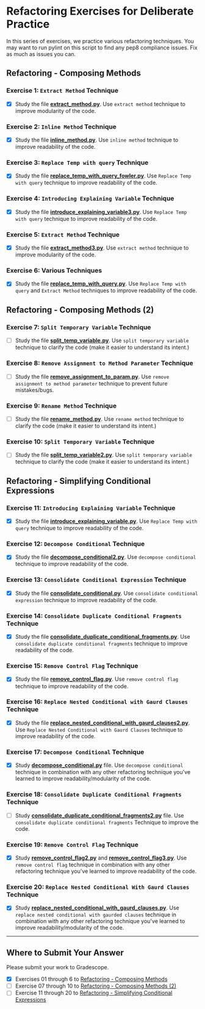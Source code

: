 # Refactoring Exercises for Deliberate Practice

In this series of exercises, we practice various refactoring techniques. You may want to run pylint on this script to find any pep8 compliance issues. Fix as much as issues you can.

## Refactoring - Composing Methods

### Exercise 1: `Extract Method` Technique

- [X] Study the file [**extract_method.py**](extract_method.py). Use `extract method` technique to improve modularity of the code.

### Exercise 2: `Inline Method` Technique

- [X] Study the file [**inline_method.py**](./inline_method.py). Use `inline method` technique to improve readability of the code.

### Exercise 3: `Replace Temp with query` Technique

- [X] Study the file [**replace_temp_with_query_fowler.py**](./replace_temp_with_query_fowler.py). Use `Replace Temp with query` technique to improve readability of the code.

### Exercise 4: `Introducing Explaining Variable` Technique

- [X] Study the file [**introduce_explaining_variable3.py**](./introduce_explaining_variable3.py). Use `Replace Temp with query` technique to improve readability of the code.

### Exercise 5: `Extract Method` Technique

- [X] Study the file [**extract_method3.py**](./extract_method3.py). Use `extract method` technique to improve modularity of the code.

### Exercise 6: Various Techniques

- [X] Study the file [**replace_temp_with_query.py**](./replace_temp_with_query.py). Use `Replace Temp with query` and `Extract Method` techniques to improve readability of the code.

## Refactoring - Composing Methods (2)

### Exercise 7: `Split Temporary Variable` Technique

- [ ] Study the file [**split_temp_variable.py**](./split_temp_variable.py). Use `split temporary variable` technique to clarify the code (make it easier to understand its intent.)

### Exercise 8: `Remove Assignment to Method Parameter` Technique

- [ ] Study the file [**remove_assignment_to_param.py**](./remove_assignment_to_param.py). Use `remove assignment to method parameter` technique to prevent future mistakes/bugs.

### Exercise 9: `Rename Method` Technique

- [ ] Study the file [**rename_method.py**](./rename_method.py). Use `rename method` technique to clarify the code (make it easier to understand its intent.)

### Exercise 10: `Split Temporary Variable` Technique

- [ ] Study the file [**split_temp_variable2.py**](./split_temp_variable2.py). Use `split temporary variable` technique to clarify the code (make it easier to understand its intent.)

## Refactoring - Simplifying Conditional Expressions

### Exercise 11: `Introducing Explaining Variable` Technique

- [X] Study the file [**introduce_explaining_variable.py**](./introduce_explaining_variable.py). Use `Replace Temp with query` technique to improve readability of the code.

### Exercise 12: `Decompose Conditional` Technique

- [X] Study the file [**decompose_conditional2.py**](./decompose_conditional2.py). Use `decompose conditional` technique to improve readability of the code.

### Exercise  13: `Consolidate Conditional Expression` Technique

- [X] Study the file [**consolidate_conditional.py**](./consolidate_conditional.py). Use `consolidate conditional expression` technique to improve readability of the code.

### Exercise  14: `Consolidate Duplicate Conditional Fragments` Technique

- [X] Study the file [**consolidate_duplicate_conditional_fragments.py**](./consolidate_duplicate_conditional_fragments.py). Use `consolidate duplicate conditional fragments` technique to improve readability of the code.

### Exercise  15: `Remove Control Flag` Technique

- [X] Study the file [**remove_control_flag.py**](./remove_control_flag.py). Use `remove control flag` technique to improve readability of the code.

### Exercise  16: `Replace Nested Conditional with Gaurd Clauses` Technique

- [X] Study the file [**replace_nested_conditional_with_gaurd_clauses2.py**](./replace_nested_conditional_with_gaurd_clauses2.py). Use `Replace Nested Conditional with Gaurd Clauses` technique to improve readability of the code.

### Exercise  17: `Decompose Conditional` Technique

- [X] Study [**decompose_conditional.py**](./decompose_conditional.py) file. Use `decompose conditional` technique in combination with any other refactoring technique you've learned to improve readability/modularity of the code.

### Exercise  18: `Consolidate Duplicate Conditional Fragments` Technique

- [ ] Study [**consolidate_duplicate_conditional_fragments2.py**](./consolidate_duplicate_conditional_fragments2.py) file. Use `consolidate duplicate conditional fragments` Technique to improve the code.

### Exercise 19: `Remove Control Flag` Technique

- [X] Study [**remove_control_flag2.py**](./remove_control_flag2.py) and [**remove_control_flag3.py**](./remove_control_flag3.py). Use `remove control flag` technique in combination with any other refactoring technique you've learned to improve readability of the code.

### Exercise 20: `Replace Nested Conditional With Gaurd Clauses` Technique

- [X] Study [**replace_nested_conditional_with_gaurd_clauses.py**](./replace_nested_conditional_with_gaurd_clauses.py). Use `replace nested conditional with gaurded clauses` technique in combination with any other refactoring technique you've learned to improve readability/modularity of the code.

---

## Where to Submit Your Answer

Please submit your work to Gradescope.

- [X] Exercises 01 through 6 to [Refactoring - Composing Methods](https://www.gradescope.com/courses/206382/assignments/992928)
- [ ] Exercise 07 through 10 to [Refactoring - Composing Methods (2)](https://www.gradescope.com/courses/206382/assignments/1007195)
- [ ] Exercise 11 through 20 to [Refactoring - Simplifying Conditional Expressions](https://www.gradescope.com/courses/206382/assignments/1013900)
